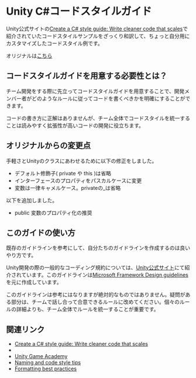 # Unity C#コードスタイルガイド

Unity公式サイトの[Create a C# style guide: Write cleaner code that scales](https://resources.unity.com/games/create-code-style-guide-e-book)で紹介されていたコードスタイルサンプルをざっくり和訳して、ちょっと自分用にカスタマイズしたコードスタイル例です。

オリジナルは[こちら](https://github.com/thomasjacobsen-unity/Unity-Code-Style-Guide)


## コードスタイルガイドを用意する必要性とは？
チーム開発をする際に先立ってコードスタイルガイドを用意することで、開発メンバー者がどのようなルールに従ってコードを書くべきかを明確にすることができます。

コードの書き方に正解はありませんが、チーム全体でコードスタイルを統一することは読みやすく拡張性が高いコードの開発に役立ちます。

## オリジナルからの変更点
手軽さとUnityのクラスにあわせるために以下の修正をしました。

- デフォルト修飾子( private や this )は省略
- インターフェースのプロパティをパスカルケースに変更
- 変数は一律キャメルケース。privateの_は省略

以下を追加しました。

- public 変数のプロパティ化の推奨


## このガイドの使い方
既存のガイドラインを参考にして、自分たちのガイドラインを作成するのは良いやり方です。

Unity開発の際の一般的なコーディング規約については、[Unity公式サイト](https://resources.unity.com/games/create-code-style-guide-e-book)にて紹介されています。このガイドラインは[Microsoft Framework Design guidelines](https://docs.microsoft.com/en-us/dotnet/standard/design-guidelines/)を元に作成しています。

このガイドラインは参考にはなりますが絶対的なものではありません。疑問がある部分は、チームで話し合って合意できるルールに改めてください。個々のルールの詳細よりも、チーム全体でルールを統一することが重要です。


## 関連リンク
- [Create a C# style guide: Write cleaner code that scales](https://resources.unity.com/games/create-code-style-guide-e-book)
- [](https://github.com/thomasjacobsen-unity/Unity-Code-Style-Guide)
- [Unity Game Academy](https://github.com/UnityGameAcademy)
- [Naming and code style tips](https://unity.com/how-to/naming-and-code-style-tips-c-scripting-unity)
- [Formatting best practices](https://unity.com/how-to/formatting-best-practices-c-scripting-unity)

